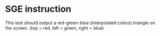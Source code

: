 # SGE instruction

This test should output a red-green-blue (interpolated colors)
triangle on the screen. (top = red, left = green, right = blue)
